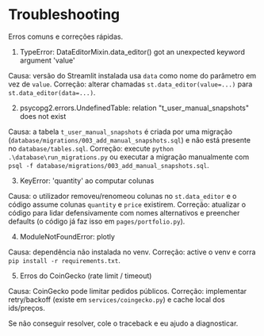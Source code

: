 # Troubleshooting

Erros comuns e correções rápidas.

1) TypeError: DataEditorMixin.data_editor() got an unexpected keyword argument 'value'

Causa: versão do Streamlit instalada usa `data` como nome do parâmetro em vez de `value`.
Correção: alterar chamadas `st.data_editor(value=...)` para `st.data_editor(data=...)`.

2) psycopg2.errors.UndefinedTable: relation "t_user_manual_snapshots" does not exist

Causa: a tabela `t_user_manual_snapshots` é criada por uma migração (`database/migrations/003_add_manual_snapshots.sql`) e não está presente no `database/tables.sql`.
Correção: execute `python .\database\run_migrations.py` ou executar a migração manualmente com `psql -f database/migrations/003_add_manual_snapshots.sql`.

3) KeyError: 'quantity' ao computar colunas

Causa: o utilizador removeu/renomeou colunas no `st.data_editor` e o código assume colunas `quantity` e `price` existirem.
Correção: atualizar o código para lidar defensivamente com nomes alternativos e preencher defaults (o código já faz isso em `pages/portfolio.py`).

4) ModuleNotFoundError: plotly

Causa: dependência não instalada no venv.
Correção: active o venv e corra `pip install -r requirements.txt`.

5) Erros do CoinGecko (rate limit / timeout)

Causa: CoinGecko pode limitar pedidos públicos.
Correção: implementar retry/backoff (existe em `services/coingecko.py`) e cache local dos ids/preços.

Se não conseguir resolver, cole o traceback e eu ajudo a diagnosticar.